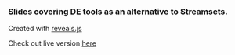 ### Slides covering DE tools as an alternative to Streamsets.

Created with [reveals.js](https://github.com/hakimel/reveal.js/)

Check out live version [here](https://santhoshkumar-kotteeswaran.github.io/data_pipline_presentation/index.html)
